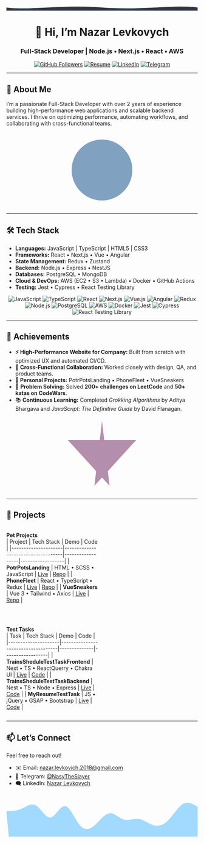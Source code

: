 <p align="center">
<!--   <img src="./assets/hero.svg" alt="Hero Wave" width="100%" /> -->
  <svg width="1200" height="40" viewBox="0 0 1200 40" xmlns="http://www.w3.org/2000/svg">
  <path d="M0,20 C150,40 350,0 600,20 C850,40 1050,0 1200,20 L1200,40 L0,40 Z" fill="#2E3440"/>
</svg>
</p>

<h1 align="center">👋 Hi, I’m Nazar Levkovych</h1>
<h3 align="center">Full‑Stack Developer | Node.js • Next.js • React • AWS</h3>

<p align="center">
  <a href="https://github.com/NasyTheSlayer"><img src="https://img.shields.io/github/followers/NasyTheSlayer?label=Follow&style=social" alt="GitHub Followers" /></a>
  <a href="https://flowcv.com/resume/c052skt3om"><img src="https://img.shields.io/badge/Resume-FlowCV-007ACC?style=for-the-badge" alt="Resume" /></a>
  <a href="https://www.linkedin.com/in/nazar-levkovych-333501266/"><img src="https://img.shields.io/badge/LinkedIn-Nazar%20Levkovych-%230077B5?style=for-the-badge&logo=linkedin&logoColor=white" alt="LinkedIn" /></a>
  <a href="https://t.me/NasyTheSlayer"><img src="https://img.shields.io/badge/Telegram-2CA5E0?style=for-the-badge&logo=telegram&logoColor=white" alt="Telegram" /></a>
</p>

---

## 🚀 About Me

I’m a passionate Full-Stack Developer with over 2 years of experience building high-performance web applications and scalable backend services. I thrive on optimizing performance, automating workflows, and collaborating with cross-functional teams.

<p align="center">
<!--   <img src="./assets/about.svg" alt="About Illustration" width="200" /> -->
  <svg width="200" height="200" xmlns="http://www.w3.org/2000/svg">
  <circle cx="100" cy="100" r="80" fill="#81A1C1" />
</svg>
</p>

---

## 🛠️ Tech Stack

- **Languages:** JavaScript | TypeScript | HTML5 | CSS3  
- **Frameworks:** React • Next.js • Vue • Angular  
- **State Management:** Redux • Zustand  
- **Backend:** Node.js • Express • NestJS  
- **Databases:** PostgreSQL • MongoDB  
- **Cloud & DevOps:** AWS (EC2 • S3 • Lambda) • Docker • GitHub Actions  
- **Testing:** Jest • Cypress • React Testing Library
<p align="center">
  <img src="https://img.shields.io/badge/JavaScript-F7DF1E?logo=javascript&logoColor=black&style=flat-square" alt="JavaScript" /> <!-- JavaScript badge :contentReference[oaicite:0]{index=0} -->
  <img src="https://img.shields.io/badge/TypeScript-3178C6?logo=typescript&logoColor=white&style=flat-square" alt="TypeScript" /> <!-- TypeScript badge :contentReference[oaicite:1]{index=1} -->
  <img src="https://img.shields.io/badge/React-61DAFB?logo=react&logoColor=white&style=flat-square" alt="React" /> <!-- React badge :contentReference[oaicite:2]{index=2} -->
  <img src="https://img.shields.io/badge/Next.js-000000?logo=nextdotjs&logoColor=white&style=for-the-badge" alt="Next.js" /> <!-- Next.js badge :contentReference[oaicite:3]{index=3} -->
  <img src="https://img.shields.io/badge/Vue.js-35495E?logo=vuedotjs&logoColor=4FC08D&style=for-the-badge" alt="Vue.js" /> <!-- Vue.js badge :contentReference[oaicite:4]{index=4} -->
  <img src="https://img.shields.io/badge/Angular-DD0031?logo=angular&logoColor=white&style=for-the-badge" alt="Angular" /> <!-- Angular badge :contentReference[oaicite:5]{index=5} -->
  <img src="https://img.shields.io/badge/Redux-764ABC?logo=redux&logoColor=white&style=for-the-badge" alt="Redux" /> <!-- Redux badge :contentReference[oaicite:6]{index=6} -->
  <img src="https://img.shields.io/badge/Node.js-339933?logo=node.js&logoColor=white&style=for-the-badge" alt="Node.js" /> <!-- Node.js badge :contentReference[oaicite:7]{index=7} -->
  <img src="https://img.shields.io/badge/PostgreSQL-4169E1?logo=postgresql&logoColor=white&style=for-the-badge" alt="PostgreSQL" /> <!-- PostgreSQL badge :contentReference[oaicite:8]{index=8} -->
  <img src="https://img.shields.io/badge/AWS-232F3E?logo=amazonwebservices&logoColor=white&style=flat" alt="AWS" /> <!-- AWS badge :contentReference[oaicite:9]{index=9} -->
  <img src="https://img.shields.io/badge/Docker-257BD6?logo=docker&logoColor=white&style=for-the-badge" alt="Docker" /> <!-- Docker badge :contentReference[oaicite:10]{index=10} -->
  <img src="https://img.shields.io/badge/Jest-323330?logo=jest&logoColor=white&style=for-the-badge" alt="Jest" /> <!-- Jest badge :contentReference[oaicite:11]{index=11} -->
  <img src="https://img.shields.io/badge/Cypress-69D3A7?logo=cypress&logoColor=white&style=for-the-badge" alt="Cypress" /> <!-- Cypress badge :contentReference[oaicite:12]{index=12} -->
  <img src="https://img.shields.io/badge/Testing%20Library-FFF?logo=testing-library&logoColor=black&style=for-the-badge" alt="React Testing Library" /> <!-- Testing Library badge :contentReference[oaicite:13]{index=13} -->
</p>

---

## 🌟 Achievements

- **⚡ High-Performance Website for Company:** Built from scratch with optimized UX and automated CI/CD.  
- **🤝 Cross-Functional Collaboration:** Worked closely with design, QA, and product teams.  
- **🎯 Personal Projects:** PotrPotsLanding • PhoneFleet • VueSneakers
- 🧠 **Problem Solving:** Solved **200+ challenges on LeetCode** and **50+ katas on CodeWars**.  
- 📚 **Continuous Learning:** Completed *Grokking Algorithms* by Aditya Bhargava and *JavaScript: The Definitive Guide* by David Flanagan.

<p align="center">
<!--   <img src="./assets/achievements.svg" alt="Achievements Illustration" width="200" /> -->
  <svg width="200" height="200" xmlns="http://www.w3.org/2000/svg">
  <polygon points="100,10 120,180 10,60 190,60 80,180" fill="#B48EAD" />
</svg>
</p>

---

## 🚧 Projects

<div style="display: flex; justify-content: space-between; flex-wrap: wrap; gap: 2rem;">

  <div style="width: 48%;">

  **Pet Projects**  
  | Project             | Tech Stack                         | Demo             | Code             |
  |---------------------|------------------------------------|------------------|------------------|
  | **PotrPotsLanding** | HTML • SCSS • JavaScript | [Live](https://nasytheslayer.github.io/PotrPotsLanding/) | [Repo](https://github.com/NasyTheSlayer/PotrPotsLanding) |
  | **PhoneFleet** | React • TypeScript • Redux | [Live](https://nasytheslayer.github.io/ReactPhoneCatalog/) | [Repo](https://github.com/NasyTheSlayer/ReactPhoneCatalog) |
  | **VueSneakers** | Vue 3 • Tailwind • Axios | [Live](https://vue-sneakers-hazel.vercel.app/) | [Repo](https://github.com/NasyTheSlayer/VueSneakers) |

  </div>

  <div style="width: 48%;">

  **Test Tasks**  
  | Task                | Tech Stack                        | Demo       | Code             |
  |---------------------|------------------------------------|--------------|------------------|
  | **TrainsSheduleTestTaskFrontend** | Next • TS • ReactQuerry • Chakra UI | [Live](https://trainshedulettt.click/) | [Code](https://github.com/NasyTheSlayer/TrainsSheduleTestTaskFrontend) |
  | **TrainsSheduleTestTaskBackend** | Nest • TS • Node • Express | [Live](https://api.trainshedulettt.click/) | [Code](https://github.com/NasyTheSlayer/TrainsSheduleTestTaskBackend) |
  | **MyResumeTestTask** | JS • jQuery • GSAP • Bootstrap | [Live](https://nasytheslayer.github.io/MyResumeTestTask/) | [Code](https://github.com/NasyTheSlayer/MyResumeTestTask) |

  </div>

</div>

---

## 📫 Let’s Connect

Feel free to reach out!  
- ✉️ Email: <a href="mailto:nazar@example.com">nazar.levkovich.2018@gmail.com</a>  
- 💬 Telegram: <a href="https://t.me/NasyTheSlayer">@NasyTheSlayer</a>  
- 🗨️ LinkedIn: <a href="https://www.linkedin.com/in/nazar-levkovych-333501266/">Nazar Levkovych</a>

<p align="center">
<!--   <img src="./assets/footer-wave.svg" alt="Footer Wave" width="100%" /> -->
  <svg width="1440" height="320" viewBox="0 0 1440 320" xmlns="http://www.w3.org/2000/svg">
  <path fill="#a2d9ff" fill-opacity="1" d="M0,128L18.5,128C36.9,128,74,128,111,112C147.7,96,185,64,222,85.3C258.5,107,295,181,332,176C369.2,171,406,85,443,90.7C480,96,517,192,554,234.7C590.8,277,628,267,665,234.7C701.5,203,738,149,775,144C812.3,139,849,181,886,192C923.1,203,960,181,997,186.7C1033.8,192,1071,224,1108,234.7C1144.6,245,1182,235,1218,197.3C1255.4,160,1292,96,1329,74.7C1366.2,53,1403,75,1422,85.3L1440,96L1440,320L1421.5,320C1403.1,320,1366,320,1329,320C1292.3,320,1255,320,1218,320C1181.5,320,1145,320,1108,320C1070.8,320,1034,320,997,320C960,320,923,320,886,320C849.2,320,812,320,775,320C738.5,320,702,320,665,320C627.7,320,591,320,554,320C516.9,320,480,320,443,320,406.2,320,369,320,332,320,295.4,320,258,320,222,320,184.6,320,148,320,111,320,73.8,320,37,320,18,320,0,320Z"/>
</svg>
</p>
